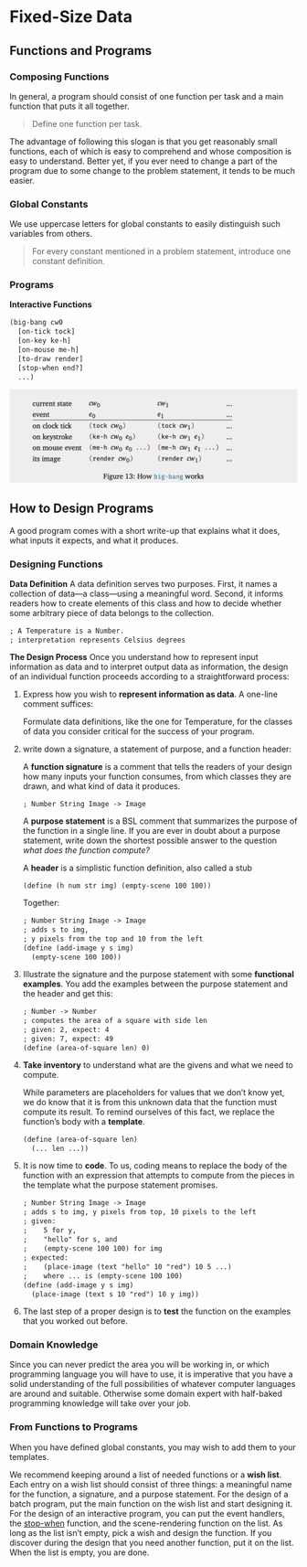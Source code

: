 # Fixed-Size Data

## Functions and Programs

### Composing Functions

In general, a program should consist of one function per task and a main
function that puts it all together.

> Define one function per task.

The advantage of following this slogan is that you get reasonably small
functions, each of which is easy to comprehend and whose composition is easy to
understand. Better yet, if you ever need to change a part of the program due to
some change to the problem statement, it tends to be much easier.

### Global Constants

We use uppercase letters for global constants to easily distinguish such
variables from others.

> For every constant mentioned in a problem statement, introduce one constant
> definition.

### Programs

**Interactive Functions**

```Racket
(big-bang cw0
  [on-tick tock]
  [on-key ke-h]
  [on-mouse me-h]
  [to-draw render]
  [stop-when end?]
  ...)
```

![Explanation of the above function](ressources/readme-img-01.png)

## How to Design Programs

A good program comes with a short write-up that explains what it does, what
inputs it expects, and what it produces.

### Designing Functions

**Data Definition** A data definition serves two purposes. First, it names a
collection of data—a class—using a meaningful word. Second, it informs readers
how to create elements of this class and how to decide whether some arbitrary
piece of data belongs to the collection.

```Racket
; A Temperature is a Number. 
; interpretation represents Celsius degrees
```

**The Design Process** Once you understand how to represent input information as
data and to interpret output data as information, the design of an individual
function proceeds according to a straightforward process:

1. Express how you wish to **represent information as data**. A one-line comment
   suffices:

   Formulate data definitions, like the one for Temperature, for the classes of
   data you consider critical for the success of your program.

2. write down a signature, a statement of purpose, and a function header:

   A **function signature** is a comment that tells the readers of your design
   how many inputs your function consumes, from which classes they are drawn,
   and what kind of data it produces.

   ```Racket
   ; Number String Image -> Image
   ```

   A **purpose statement** is a BSL comment that summarizes the purpose of the
   function in a single line. If you are ever in doubt about a purpose
   statement, write down the shortest possible answer to the question _what does
   the function compute?_

   A **header** is a simplistic function definition, also called a stub

   ```Racket
   (define (h num str img) (empty-scene 100 100))
   ```

   Together:

   ```Racket
   ; Number String Image -> Image 
   ; adds s to img,
   ; y pixels from the top and 10 from the left 
   (define (add-image y s img)
     (empty-scene 100 100))
   ```

3. Illustrate the signature and the purpose statement with some **functional
   examples**. You add the examples between the purpose statement and the header
   and get this:

   ```Racket
   ; Number -> Number
   ; computes the area of a square with side len 
   ; given: 2, expect: 4
   ; given: 7, expect: 49
   (define (area-of-square len) 0)
   ```

4. **Take inventory** to understand what are the givens and what we need to
   compute.

   While parameters are placeholders for values that we don’t know yet, we do
   know that it is from this unknown data that the function must compute its
   result. To remind ourselves of this fact, we replace the function’s body with
   a **template**.

   ```Racket
   (define (area-of-square len)
     (... len ...))
   ```

5. It is now time to **code**. To us, coding means to replace the body of the
   function with an expression that attempts to compute from the pieces in the
   template what the purpose statement promises.

   ```Racket
   ; Number String Image -> Image
   ; adds s to img, y pixels from top, 10 pixels to the left
   ; given: 
   ;    5 for y, 
   ;    "hello" for s, and
   ;    (empty-scene 100 100) for img
   ; expected: 
   ;    (place-image (text "hello" 10 "red") 10 5 ...)
   ;    where ... is (empty-scene 100 100)
   (define (add-image y s img)
     (place-image (text s 10 "red") 10 y img))
   ```

6. The last step of a proper design is to **test** the function on the examples
   that you worked out before.

### Domain Knowledge

Since you can never predict the area you will be working in, or which
programming language you will have to use, it is imperative that you have a
solid understanding of the full possibilities of whatever computer languages are
around and suitable. Otherwise some domain expert with half-baked programming
knowledge will take over your job.

### From Functions to Programs

When you have defined global constants, you may wish to add them to your
templates.

We recommend keeping around a list of needed functions or a **wish list**. Each
entry on a wish list should consist of three things: a meaningful name for the
function, a signature, and a purpose statement. For the design of a batch
program, put the main function on the wish list and start designing it. For the
design of an interactive program, you can put the event handlers, the
[stop-when](http://docs.racket-lang.org/teachpack/2htdpuniverse.html#%28form._world._%28%28lib._2htdp%2Funiverse..rkt%29._stop-when%29%29)
function, and the scene-rendering function on the list. As long as the list
isn’t empty, pick a wish and design the function. If you discover during the
design that you need another function, put it on the list. When the list is
empty, you are done.
